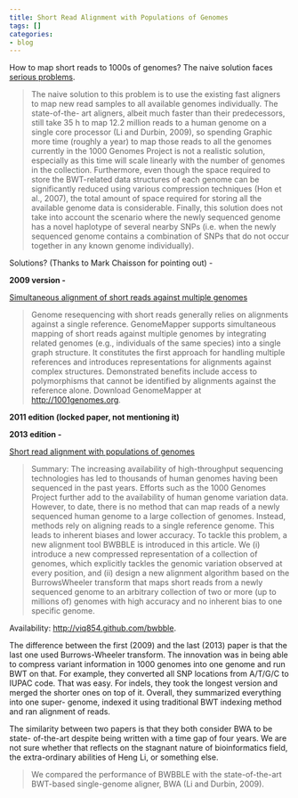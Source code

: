 ```yaml
---
title: Short Read Alignment with Populations of Genomes
tags: []
categories:
- blog
---
```

How to map short reads to 1000s of genomes? The naive solution faces [serious
problems](http://bioinformatics.oxfordjournals.org/content/29/13/i361.long).
<!--more-->

> The naive solution to this problem is to use the existing fast aligners to
map new read samples to all available genomes individually. The state-of-the-
art aligners, albeit much faster than their predecessors, still take 35 h to
map 12.2 million reads to a human genome on a single core processor (Li and
Durbin, 2009), so spending Graphic more time (roughly a year) to map those
reads to all the genomes currently in the 1000 Genomes Project is not a
realistic solution, especially as this time will scale linearly with the
number of genomes in the collection. Furthermore, even though the space
required to store the BWT-related data structures of each genome can be
significantly reduced using various compression techniques (Hon et al., 2007),
the total amount of space required for storing all the available genome data
is considerable. Finally, this solution does not take into account the
scenario where the newly sequenced genome has a novel haplotype of several
nearby SNPs (i.e. when the newly sequenced genome contains a combination of
SNPs that do not occur together in any known genome individually).

Solutions? (Thanks to Mark Chaisson for pointing out) -

**2009 version -**

[Simultaneous alignment of short reads against multiple
genomes](http://genomebiology.com/2009/10/9/R98)

> Genome resequencing with short reads generally relies on alignments against
a single reference. GenomeMapper supports simultaneous mapping of short reads
against multiple genomes by integrating related genomes (e.g., individuals of
the same species) into a single graph structure. It constitutes the first
approach for handling multiple references and introduces representations for
alignments against complex structures. Demonstrated benefits include access to
polymorphisms that cannot be identified by alignments against the reference
alone. Download GenomeMapper at http://1001genomes.org.

**2011 edition (locked paper, not mentioning it)**

**2013 edition -**

[Short read alignment with populations of
genomes](http://bioinformatics.oxfordjournals.org/content/29/13/i361.long)

> Summary: The increasing availability of high-throughput sequencing
technologies has led to thousands of human genomes having been sequenced in
the past years. Efforts such as the 1000 Genomes Project further add to the
availability of human genome variation data. However, to date, there is no
method that can map reads of a newly sequenced human genome to a large
collection of genomes. Instead, methods rely on aligning reads to a single
reference genome. This leads to inherent biases and lower accuracy. To tackle
this problem, a new alignment tool BWBBLE is introduced in this article. We
(i) introduce a new compressed representation of a collection of genomes,
which explicitly tackles the genomic variation observed at every position, and
(ii) design a new alignment algorithm based on the BurrowsWheeler transform
that maps short reads from a newly sequenced genome to an arbitrary collection
of two or more (up to millions of) genomes with high accuracy and no inherent
bias to one specific genome.

Availability: http://viq854.github.com/bwbble.

The difference between the first (2009) and the last (2013) paper is that the
last one used Burrows-Wheeler transform. The innovation was in being able to
compress variant information in 1000 genomes into one genome and run BWT on
that. For example, they converted all SNP locations from A/T/G/C to IUPAC
code. That was easy. For indels, they took the longest version and merged the
shorter ones on top of it. Overall, they summarized everything into one super-
genome, indexed it using traditional BWT indexing method and ran alignment of
reads.

The similarity between two papers is that they both consider BWA to be state-
of-the-art despite being written with a time gap of four years. We are not
sure whether that reflects on the stagnant nature of bioinformatics field, the
extra-ordinary abilities of Heng Li, or something else.

> We compared the performance of BWBBLE with the state-of-the-art BWT-based
single-genome aligner, BWA (Li and Durbin, 2009).

